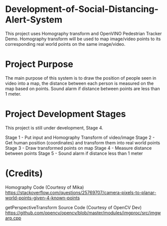 # Development-of-Social-Distancing-Alert-System
This project uses Homography transform and OpenVINO Pedestrian Tracker Demo. Homography transform will be used to map image/video points to its corresponding real world points on the same image/video.

# Project Purpose
The main purpose of this system is to draw the position of people seen in video into a map, the distance between each person is measured on the map based on points. Sound alarm if distance between points are less than 1 meter. 

# Project Development Stages
This project is still under development, Stage 4.

Stage 1 - Put input and Homography Transform of video/image
Stage 2 - Get human position (coordinates) and transform them into real world points
Stage 3 - Draw transformed points on map
Stage 4 - Measure distance between points
Stage 5 - Sound alarm if distance less than 1 meter

# (Credits)
Homography Code (Courtesy of Mika)
https://stackoverflow.com/questions/25769707/camera-pixels-to-planar-world-points-given-4-known-points

getPerspectiveTransform Source Code (Courtesy of OpenCV Dev)
https://github.com/opencv/opencv/blob/master/modules/imgproc/src/imgwarp.cpp
